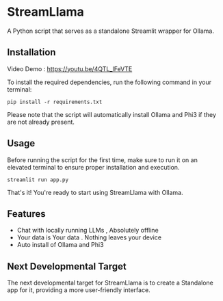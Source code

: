 


# StreamLlama

A Python script that serves as a standalone Streamlit wrapper for Ollama.

## Installation
Video Demo : https://youtu.be/4QTL_lFeVTE

To install the required dependencies, run the following command in your terminal:

```shell
pip install -r requirements.txt
```

Please note that the script will automatically install Ollama and Phi3 if they are not already present.

## Usage

Before running the script for the first time, make sure to run it on an elevated terminal to ensure proper installation and execution.

```shell
streamlit run app.py
```

That's it! You're ready to start using StreamLlama with Ollama.

## Features

- Chat with locally running LLMs , Absolutely offline 
- Your data is Your data . Nothing leaves your device
- Auto install of Ollama and Phi3 

## Next Developmental Target

The next developmental target for StreamLlama is to create a Standalone app for it, providing a more user-friendly interface.

